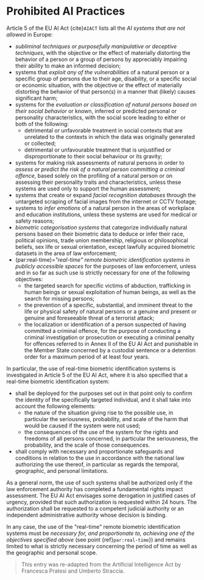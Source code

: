 # Prohibited AI Practices

Article 5 of the EU AI Act {cite}`AIACT` lists all the *AI systems that are not allowed* in Europe:

- *subliminal techniques or purposefully manipulative or deceptive techniques*, with the objective or the effect of materially distorting the behavior of a person or a group of persons by appreciably impairing their ability to make an informed decision;
- systems that *exploit any of the vulnerabilities* of a natural person or a specific group of persons due to their age, disability, or a specific social or economic situation, with the objective or the effect of materially distorting the behavior of that person(s) in a manner that (likely) causes significant harm;
- systems for the *evaluation or classification of natural persons based on their social behavior* or known, inferred or predicted personal or personality characteristics, with the social score leading to either or both of the following:
  - detrimental or unfavorable treatment in social contexts that are unrelated to the contexts in which the data was originally generated or collected;
  - detrimental or unfavourable treatment that is unjustified or disproportionate to their social behaviour or its gravity;
- systems for making risk assessments of natural persons in order to *assess or predict the risk of a natural person committing a criminal offence*, based solely on the profiling of a natural person or on assessing their personality traits and characteristics, unless these systems are used only to support the human assessment;
- systems that create or expand *facial recognition databases* through the untargeted scraping of facial images from the internet or CCTV footage;
- systems to *infer emotions* of a natural person in the areas of workplace and education institutions, unless these systems are used for medical or safety reasons;
- *biometric categorisation systems* that categorize individually natural persons based on their biometric data to deduce or infer their race, political opinions, trade union membership, religious or philosophical beliefs, sex life or sexual orientation, except lawfully acquired biometric datasets in the area of law enforcement;
- (par:real-time)=*"real-time" remote biometric identification systems in publicly accessible spaces* for the purposes of law enforcement, unless and in so far as such use is strictly necessary for one of the following objectives:
  - the targeted search for specific victims of abduction, trafficking in human beings or sexual exploitation of human beings, as well as the search for missing persons;
  - the prevention of a specific, substantial, and imminent threat to the life or physical safety of natural persons or a genuine and present or genuine and foreseeable threat of a terrorist attack;
  - the localization or identification of a person suspected of having committed a criminal offence, for the purpose of conducting a criminal investigation or prosecution or executing a criminal penalty for offences referred to in Annex II of the EU AI Act and punishable in the Member State concerned by a custodial sentence or a detention order for a maximum period of at least four years.
   
In particular, the use of real-time biometric identification systems is investigated in Article 5 of the EU AI Act, where it is also specified that a real-time biometric identification system:
- shall be deployed for the purposes set out in that point only to confirm the identity of the specifically targeted individual, and it shall take into account the following elements:
  - the nature of the situation giving rise to the possible use, in particular the seriousness, probability, and scale of the harm that would be caused if the system were not used;
  - the consequences of the use of the system for the rights and freedoms of all persons concerned, in particular the seriousness, the probability, and the scale of those consequences.
- shall comply with necessary and proportionate safeguards and conditions in relation to the use in accordance with the national law authorizing the use thereof, in particular as regards the temporal, geographic, and personal limitations.

As a general norm, the use of such systems shall be authorized only if the law enforcement authority
has completed a fundamental rights impact assessment. The EU AI Act envisages some derogation in justified cases of urgency, provided that such authorization is requested within 24 hours. The authorization shall be requested to a competent judicial authority or an independent administrative authority whose decision is binding.

In any case, the use of the "real-time" remote biometric identification systems must be *necessary for, and proportionate to, achieving one of the objectives specified above* (see point {ref}`par:real-time`}) and remains limited to what is strictly necessary concerning the period of time as well as the geographic and personal scope.

> This entry was re-adapted from the Artificial Intelligence Act by Francesca Pratesi and Umberto Straccia.
